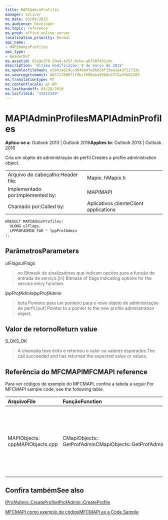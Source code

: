 ```yaml
---
title: MAPIAdminProfiles
manager: soliver
ms.date: 03/09/2015
ms.audience: Developer
ms.topic: reference
ms.prod: office-online-server
localization_priority: Normal
api_name:
- MAPIAdminProfiles
api_type:
- HeaderDef
ms.assetid: 82a9e379-39e4-4257-8cba-a6758f431cdc
description: 'Última modificação: 9 de março de 2015'
ms.openlocfilehash: e5043a614ccd94994fe86838f15aa1a43f22733e
ms.sourcegitcommit: 8657170d071f9bcf680aba50b9c07f2a4fb82283
ms.translationtype: MT
ms.contentlocale: pt-BR
ms.lasthandoff: 04/28/2019
ms.locfileid: "33412349"
---
```

# <a name="mapiadminprofiles"></a><span data-ttu-id="d150e-103">MAPIAdminProfiles</span><span class="sxs-lookup"><span data-stu-id="d150e-103">MAPIAdminProfiles</span></span>

  
  
<span data-ttu-id="d150e-104">**Aplica-se a**: Outlook 2013 | Outlook 2016</span><span class="sxs-lookup"><span data-stu-id="d150e-104">**Applies to**: Outlook 2013 | Outlook 2016</span></span> 
  
<span data-ttu-id="d150e-105">Cria um objeto de administração de perfil.</span><span class="sxs-lookup"><span data-stu-id="d150e-105">Creates a profile administration object.</span></span> 
  
|||
|:-----|:-----|
|<span data-ttu-id="d150e-106">Arquivo de cabeçalho:</span><span class="sxs-lookup"><span data-stu-id="d150e-106">Header file:</span></span>  <br/> |<span data-ttu-id="d150e-107">Mapix. h</span><span class="sxs-lookup"><span data-stu-id="d150e-107">Mapix.h</span></span>  <br/> |
|<span data-ttu-id="d150e-108">Implementado por:</span><span class="sxs-lookup"><span data-stu-id="d150e-108">Implemented by:</span></span>  <br/> |<span data-ttu-id="d150e-109">MAPI</span><span class="sxs-lookup"><span data-stu-id="d150e-109">MAPI</span></span>  <br/> |
|<span data-ttu-id="d150e-110">Chamado por:</span><span class="sxs-lookup"><span data-stu-id="d150e-110">Called by:</span></span>  <br/> |<span data-ttu-id="d150e-111">Aplicativos cliente</span><span class="sxs-lookup"><span data-stu-id="d150e-111">Client applications</span></span>  <br/> |
   
```cpp
HRESULT MAPIAdminProfiles(
  ULONG ulFlags,
  LPPROFADMIN FAR * lppProfAdmin
);
```

## <a name="parameters"></a><span data-ttu-id="d150e-112">Parâmetros</span><span class="sxs-lookup"><span data-stu-id="d150e-112">Parameters</span></span>

 <span data-ttu-id="d150e-113">_ulFlags_</span><span class="sxs-lookup"><span data-stu-id="d150e-113">_ulFlags_</span></span>
  
> <span data-ttu-id="d150e-114">no Bitmask de sinalizadores que indicam opções para a função de entrada de serviço.</span><span class="sxs-lookup"><span data-stu-id="d150e-114">[in] Bitmask of flags indicating options for the service entry function.</span></span> 
    
 <span data-ttu-id="d150e-115">_lppProfAdmin_</span><span class="sxs-lookup"><span data-stu-id="d150e-115">_lppProfAdmin_</span></span>
  
> <span data-ttu-id="d150e-116">bota Ponteiro para um ponteiro para o novo objeto de administração de perfil.</span><span class="sxs-lookup"><span data-stu-id="d150e-116">[out] Pointer to a pointer to the new profile administration object.</span></span>
    
## <a name="return-value"></a><span data-ttu-id="d150e-117">Valor de retorno</span><span class="sxs-lookup"><span data-stu-id="d150e-117">Return value</span></span>

<span data-ttu-id="d150e-118">S_OK</span><span class="sxs-lookup"><span data-stu-id="d150e-118">S_OK</span></span> 
  
> <span data-ttu-id="d150e-119">A chamada teve êxito e retornou o valor ou valores esperados.</span><span class="sxs-lookup"><span data-stu-id="d150e-119">The call succeeded and has returned the expected value or values.</span></span>
    
## <a name="mfcmapi-reference"></a><span data-ttu-id="d150e-120">Referência do MFCMAPI</span><span class="sxs-lookup"><span data-stu-id="d150e-120">MFCMAPI reference</span></span>

<span data-ttu-id="d150e-121">Para ver códigos de exemplo do MFCMAPI, confira a tabela a seguir.</span><span class="sxs-lookup"><span data-stu-id="d150e-121">For MFCMAPI sample code, see the following table.</span></span>
  
|<span data-ttu-id="d150e-122">**Arquivo**</span><span class="sxs-lookup"><span data-stu-id="d150e-122">**File**</span></span>|<span data-ttu-id="d150e-123">**Função**</span><span class="sxs-lookup"><span data-stu-id="d150e-123">**Function**</span></span>|<span data-ttu-id="d150e-124">**Comentário**</span><span class="sxs-lookup"><span data-stu-id="d150e-124">**Comment**</span></span>|
|:-----|:-----|:-----|
|<span data-ttu-id="d150e-125">MAPIObjects. cpp</span><span class="sxs-lookup"><span data-stu-id="d150e-125">MAPIObjects.cpp</span></span>  <br/> |<span data-ttu-id="d150e-126">CMapiObjects:: GetProfAdmin</span><span class="sxs-lookup"><span data-stu-id="d150e-126">CMapiObjects::GetProfAdmin</span></span>  <br/> |<span data-ttu-id="d150e-127">MFCMAPI usa o método **MAPIAdminProfiles** para obter o objeto de administração de perfil.</span><span class="sxs-lookup"><span data-stu-id="d150e-127">MFCMAPI uses the **MAPIAdminProfiles** method to get the profile administration object.</span></span>  <br/> |
   
## <a name="see-also"></a><span data-ttu-id="d150e-128">Confira também</span><span class="sxs-lookup"><span data-stu-id="d150e-128">See also</span></span>



[<span data-ttu-id="d150e-129">IProfAdmin::CreateProfile</span><span class="sxs-lookup"><span data-stu-id="d150e-129">IProfAdmin::CreateProfile</span></span>](iprofadmin-createprofile.md)


[<span data-ttu-id="d150e-130">MFCMAPI como exemplo de código</span><span class="sxs-lookup"><span data-stu-id="d150e-130">MFCMAPI as a Code Sample</span></span>](mfcmapi-as-a-code-sample.md)


